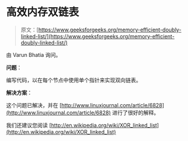 # 高效内存双链表

> 原文：[https://www.geeksforgeeks.org/memory-efficient-doubly-linked-list/](https://www.geeksforgeeks.org/memory-efficient-doubly-linked-list/)

由 Varun Bhatia 询问。

**问题**：

编写代码，以在每个节点中使用单个指针来实现双向链表。

 **解决方案**：

这个问题已解决，并在 [http://www.linuxjournal.com/article/6828](http://www.linuxjournal.com/article/6828) 进行了很好的解释。

我们还建议您阅读 [http://en.wikipedia.org/wiki/XOR_linked_list](http://en.wikipedia.org/wiki/XOR_linked_list)

